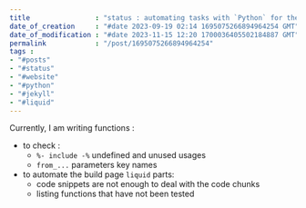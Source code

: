 ```yaml
---
title                : "status : automating tasks with `Python` for the website"
date_of_creation     : "#date 2023-09-19 02:14 1695075266894964254 GMT"
date_of_modification : "#date 2023-11-15 12:20 1700036405502184887 GMT"
permalink            : "/post/1695075266894964254"
tags :
- "#posts"
- "#status"
- "#website"
- "#python"
- "#jekyll"
- "#liquid"
---
```


Currently, I am writing functions :
- to check :
  - `%- include -%` undefined and unused usages 
  - `from_...` parameters key names
- to automate the build page `liquid` parts:
  - code snippets are not enough to deal with the code chunks
  - listing functions that have not been tested